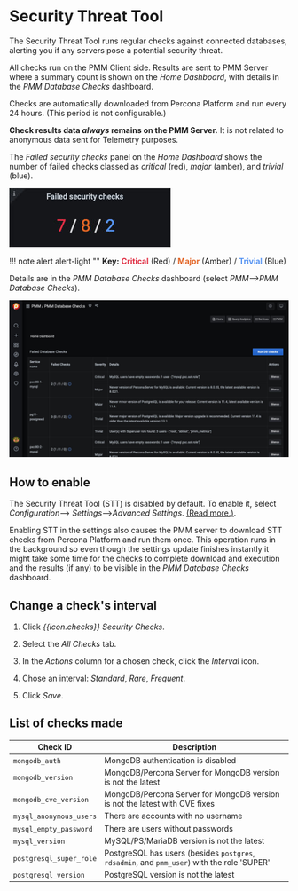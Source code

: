 # Security Threat Tool

The Security Threat Tool runs regular checks against connected databases, alerting you if any servers pose a potential security threat.

All checks run on the PMM Client side. Results are sent to PMM Server where a summary count is shown on the *Home Dashboard*, with details in the *PMM Database Checks* dashboard.

Checks are automatically downloaded from Percona Platform and run every 24 hours. (This period is not configurable.)

**Check results data *always* remains on the PMM Server.** It is not related to anonymous data sent for Telemetry purposes.

The *Failed security checks* panel on the *Home Dashboard* shows the number of failed checks classed as *critical* (red), *major* (amber), and *trivial* (blue).

![!Failed security checks panel](../../_images/PMM_Home_Dashboard_Panels_Failed_Security_Checks.jpg)

!!! note alert alert-light ""
    **Key:** <b style="color:#e02f44;">Critical</b> (Red) / <b style="color:#e36526;">Major</b> (Amber) / <b style="color:#5794f2;">Trivial</b> (Blue)

Details are in the *PMM Database Checks* dashboard (select *PMM-->PMM Database Checks*).

![!PMM Database Checks dashboard](../../_images/PMM_Database_Checks.jpg)

## How to enable

The Security Threat Tool (STT) is disabled by default. To enable it, select <i class="uil uil-cog"></i> *Configuration*--><i class="uil uil-setting"></i> *Settings*-->*Advanced Settings*. [(Read more.)](../../how-to/configure.md#advanced-settings).

Enabling STT in the settings also causes the PMM server to download STT checks from Percona Platform and run them once. This operation runs in the background so even though the settings update finishes instantly it might take some time for the checks to complete download and execution and the results (if any) to be visible in the *PMM Database Checks* dashboard.

## Change a check's interval

1. Click *{{icon.checks}} Security Checks*.

2. Select the *All Checks* tab.

3. In the *Actions* column for a chosen check, click the <i class="uil uil-history"></i> *Interval* icon.

4. Chose an interval: *Standard*, *Rare*, *Frequent*.

5. Click *Save*.

## List of checks made

| Check ID                | Description
| ----------------------- | ----------------------------------------------------------------
| `mongodb_auth`          | MongoDB authentication is disabled
| `mongodb_version`       | MongoDB/Percona Server for MongoDB version is not the latest
| `mongodb_cve_version`   | MongoDB/Percona Server for MongoDB version is not the latest with CVE fixes
| `mysql_anonymous_users` | There are accounts with no username
| `mysql_empty_password`  | There are users without passwords
| `mysql_version`         | MySQL/PS/MariaDB version is not the latest
| `postgresql_super_role` | PostgreSQL has users (besides `postgres`, `rdsadmin`, and `pmm_user`) with the role 'SUPER'
| `postgresql_version`    | PostgreSQL version is not the latest
